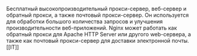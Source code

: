 Бесплатный высокопроизводительный прокси-сервер, веб-сервер и обратный прокси, а также почтовый прокси-сервер. Он используется для обработки большого количества запросов и улучшения производительности веб-приложений. Nginx может работать как  обратный прокси для Apache HTTP Server или другого web-сервера, а также как почтовый прокси-сервер для доставки электронной почты.
[[IT]]